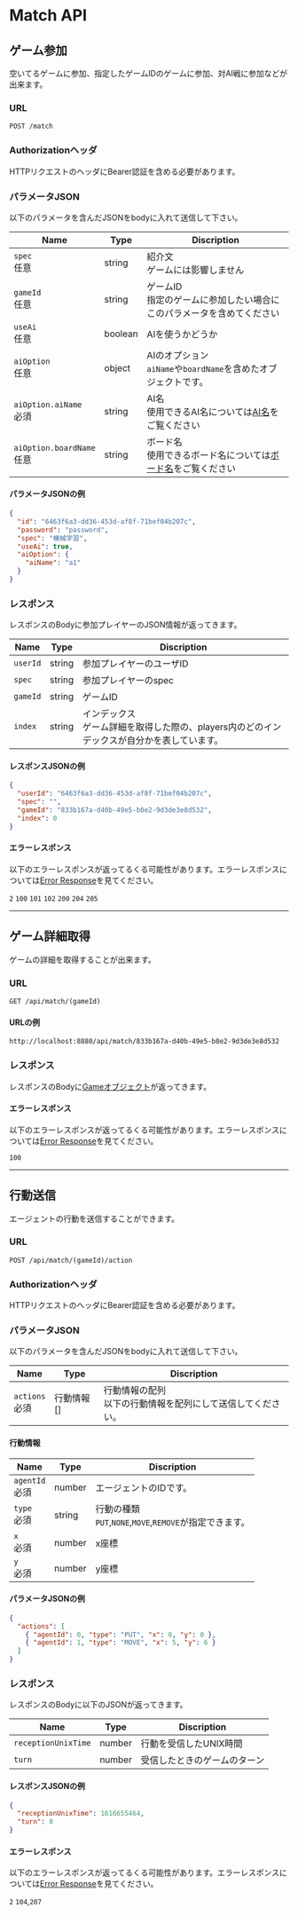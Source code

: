 # Match API

## ゲーム参加

空いてるゲームに参加、指定したゲームIDのゲームに参加、対AI戦に参加などが出来ます。

### URL

```
POST /match
```

### Authorizationヘッダ

HTTPリクエストのヘッダにBearer認証を含める必要があります。

### パラメータJSON

以下のパラメータを含んだJSONをbodyに入れて送信して下さい。

| Name                       | Type    | Discription                                                           |
| -------------------------- | ------- | --------------------------------------------------------------------- |
| `spec`<br>任意               | string  | 紹介文<br>ゲームには影響しません                                                    |
| `gameId`<br>任意             | string  | ゲームID<br>指定のゲームに参加したい場合にこのパラメータを含めてください                               |
| `useAi`<br>任意              | boolean | AIを使うかどうか                                                             |
| `aiOption`<br>任意           | object  | AIのオプション<br> `aiName`や`boardName`を含めたオブジェクトです。                        |
| `aiOption.aiName`<br>必須    | string  | AI名<br>使用できるAI名については[AI名](../../client_deno/README.md#AI名)をご覧ください     |
| `aiOption.boardName`<br>任意 | string  | ボード名<br>使用できるボード名については[ボード名](../../client_deno/README.md#ボード名)をご覧ください |

#### パラメータJSONの例

```JSON
{
  "id": "6463f6a3-dd36-453d-af8f-71bef04b207c",
  "password": "password",
  "spec": "機械学習",
  "useAi": true,
  "aiOption": {
    "aiName": "a1"
  }
}
```

### レスポンス

レスポンスのBodyに参加プレイヤーのJSON情報が返ってきます。

| Name     | Type   | Discription                                          |
| -------- | ------ | ---------------------------------------------------- |
| `userId` | string | 参加プレイヤーのユーザID                                        |
| `spec`   | string | 参加プレイヤーのspec                                         |
| `gameId` | string | ゲームID                                                |
| `index`  | string | インデックス<br>ゲーム詳細を取得した際の、players内のどのインデックスが自分かを表しています。 |

#### レスポンスJSONの例

```JSON
{
  "userId": "6463f6a3-dd36-453d-af8f-71bef04b207c",
  "spec": "",
  "gameId": "833b167a-d40b-49e5-b0e2-9d3de3e8d532",
  "index": 0
}
```

#### エラーレスポンス

以下のエラーレスポンスが返ってるくる可能性があります。エラーレスポンスについては[Error Response](./error.md)を見てください。

`2` `100` `101` `102` `200` `204` `205`

---

## ゲーム詳細取得

ゲームの詳細を取得することが出来ます。

### URL

```
GET /api/match/(gameId)
```

#### URLの例

```
http://localhost:8880/api/match/833b167a-d40b-49e5-b0e2-9d3de3e8d532
```

### レスポンス

レスポンスのBodyに[Gameオブジェクト](./data.md#Game)が返ってきます。

#### エラーレスポンス

以下のエラーレスポンスが返ってるくる可能性があります。エラーレスポンスについては[Error Response](./error.md)を見てください。

`100`

---

## 行動送信

エージェントの行動を送信することができます。

### URL

```
POST /api/match/(gameId)/action
```

### Authorizationヘッダ

HTTPリクエストのヘッダにBearer認証を含める必要があります。

### パラメータJSON

以下のパラメータを含んだJSONをbodyに入れて送信して下さい。

| Name            | Type   | Discription                       |
| --------------- | ------ | --------------------------------- |
| `actions`<br>必須 | 行動情報[] | 行動情報の配列<br>以下の行動情報を配列にして送信してください。 |

#### 行動情報

| Name            | Type   | Discription                                    |
| --------------- | ------ | ---------------------------------------------- |
| `agentId`<br>必須 | number | エージェントのIDです。                                   |
| `type`<br>必須    | string | 行動の種類<br> `PUT`,`NONE`,`MOVE`,`REMOVE`が指定できます。 |
| `x`<br>必須       | number | x座標                                            |
| `y`<br>必須       | number | y座標                                            |

#### パラメータJSONの例

```JSON
{
  "actions": [
    { "agentId": 0, "type": "PUT", "x": 0, "y": 0 },
    { "agentId": 1, "type": "MOVE", "x": 5, "y": 6 }
  ]
}
```

### レスポンス

レスポンスのBodyに以下のJSONが返ってきます。

| Name                | Type   | Discription    |
| ------------------- | ------ | -------------- |
| `receptionUnixTime` | number | 行動を受信したUNIX時間  |
| `turn`              | number | 受信したときのゲームのターン |

#### レスポンスJSONの例

```JSON
{
  "receptionUnixTime": 1616655464,
  "turn": 0
}
```

#### エラーレスポンス

以下のエラーレスポンスが返ってるくる可能性があります。エラーレスポンスについては[Error Response](./error.md)を見てください。

`2` `104`,`207`
